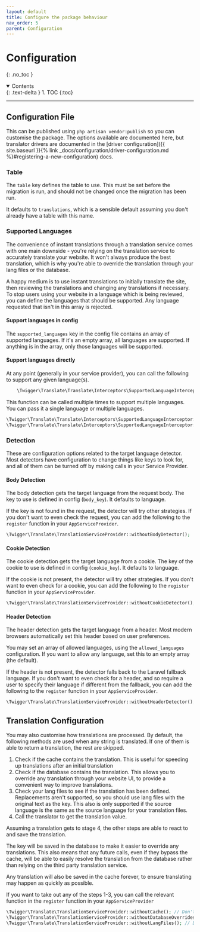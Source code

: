 ```yaml
---
layout: default
title: Configure the package behaviour
nav_order: 5
parent: Configuration
---
```



# Configuration
{: .no_toc }

<details open markdown="block">
  <summary>
    Contents
  </summary>
  {: .text-delta }
1. TOC
{:toc}
</details>

---


## Configuration File

This can be published using ```php artisan vendor:publish``` so you can customise the package. The options available are documented here, but translator drivers are documented in the [driver configuration]({{ site.baseurl }}{% link _docs/configuration/driver-configuration.md %}#registering-a-new-configuration) docs.

### Table

The ```table``` key defines the table to use. This must be set before the migration is run, and should not be changed once the migration has been run.

It defaults to ```translations```, which is a sensible default assuming you don't already have a table with this name.

### Supported Languages

The convenience of instant translations through a translation service comes with one main downside - you're relying on the translation service to accurately translate your website. It won't always produce the best translation, which is why you're able to override the translation through your lang files or the database.

A happy medium is to use instant translations to initially translate the site, then reviewing the translations and changing any translations if necessary. To stop users using your website in a language which is being reviewed, you can define the languages that should be supported. Any language requested that isn't in this array is rejected.

#### Support languages in config

The ```supported_languages``` key in the config file contains an array of supported languages. If it's an empty array, all languages are supported. If anything is in the array, only those languages will be supported.

#### Support languages directly

At any point (generally in your service provider), you can call the following to support any given language(s).

```php
    \Twigger\Translate\Translate\Interceptors\SupportedLanguageInterceptor::support(['en', 'fr']);
```

This function can be called multiple times to support multiple languages. You can pass it a single language or multiple languages.

```php
\Twigger\Translate\Translate\Interceptors\SupportedLanguageInterceptor::support('en');
\Twigger\Translate\Translate\Interceptors\SupportedLanguageInterceptor::support(['en', 'fr']);
```

### Detection

These are configuration options related to the target language detector. Most detectors have configuration to change things like keys to look for, and all of them can be turned off by making calls in your Service Provider.

#### Body Detection

The body detection gets the target language from the request body. The key to use is defined in config (```body_key```). It defaults to language.

If the key is not found in the request, the detector will try other strategies. If you don't want to even check the request, you can add the following to the ```register``` function in your ```AppServiceProvider```.

```php
\Twigger\Translate\TranslationServiceProvider::withoutBodyDetector();
```

#### Cookie Detection

The cookie detection gets the target language from a cookie. The key of the cookie to use is defined in config (```cookie_key```). It defaults to language.

If the cookie is not present, the detector will try other strategies. If you don't want to even check for a cookie, you can add the following to the ```register``` function in your ```AppServiceProvider```.

```php
\Twigger\Translate\TranslationServiceProvider::withoutCookieDetector();
```

#### Header Detection

The header detection gets the target language from a header. Most modern browsers automatically set this header based on user preferences.

You may set an array of allowed languages, using the ```allowed_languages``` configuration. If you want to allow any language, set this to an empty array (the default).

If the header is not present, the detector falls back to the Laravel fallback language. If you don't want to even check for a header, and so require a user to specify their language if different from the fallback, you can add the following to the ```register``` function in your ```AppServiceProvider```.

```php
\Twigger\Translate\TranslationServiceProvider::withoutHeaderDetector();
```

## Translation Configuration

You may also customise how translations are processed. By default, the following methods are used when any string is translated. If one of them is able to return a translation, the rest are skipped.

1. Check if the cache contains the translation. This is useful for speeding up translations after an initial translation
2. Check if the database contains the translation. This allows you to override any translation through your website UI, to provide a convenient way to improve translations.
3. Check your lang files to see if the translation has been defined. Replacements aren't supported, so you should use lang files with the original text as the key. This also is only supported if the source language is the same as the source language for your translation files.
4. Call the translator to get the translation value.

Assuming a translation gets to stage 4, the other steps are able to react to and save the translation.

The key will be saved in the database to make it easier to override any translations. This also means that any future calls, even if they bypass the cache, will be able to easily resolve the translation from the database rather than relying on the third party translation service.

Any translation will also be saved in the cache forever, to ensure translating may happen as quickly as possible.

If you want to take out any of the steps 1-3, you can call the relevant function in the ```register``` function in your ```AppServiceProvider```

```php
\Twigger\Translate\TranslationServiceProvider::withoutCache(); // Don't use the cache
\Twigger\Translate\TranslationServiceProvider::withoutDatabaseOverrides(); // Don't look for translations in the database
\Twigger\Translate\TranslationServiceProvider::withoutLangFiles(); // Don't load any language files
```
